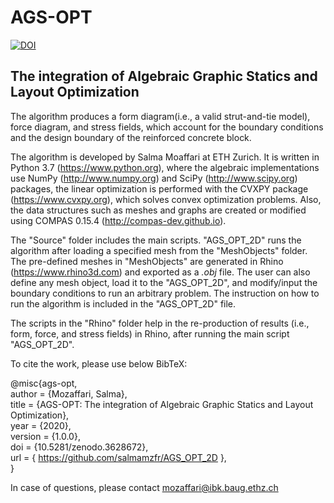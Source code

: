 # AGS-OPT
<a href="https://zenodo.org/badge/latestdoi/235868917"><img src="https://zenodo.org/badge/235868917.svg" alt="DOI"></a>

## The integration of Algebraic Graphic Statics and Layout Optimization

The algorithm produces a form diagram(i.e., a valid strut-and-tie model), force diagram, and stress fields, which account for the boundary conditions and the design boundary of the reinforced concrete block.

The algorithm is developed by Salma Moaffari at ETH Zurich. It is written in Python 3.7 (https://www.python.org), where the algebraic implementations use NumPy (http://www.numpy.org) and SciPy (http://www.scipy.org) packages, the linear optimization is performed with the CVXPY package (https://www.cvxpy.org), which solves convex optimization problems. Also, the data structures such as meshes and graphs are created or modified using COMPAS 0.15.4 (http://compas-dev.github.io).

The "Source" folder includes the main scripts. "AGS_OPT_2D" runs the algorithm after loading a specified mesh from the "MeshObjects" folder. The pre-defined meshes in "MeshObjects" are generated in Rhino (https://www.rhino3d.com) and exported as a *.obj* file. The user can also define any mesh object, load it to the "AGS_OPT_2D", and modify/input the boundary conditions to run an arbitrary problem. The instruction on how to run the algorithm is included in the "AGS_OPT_2D" file. 

The scripts in the "Rhino" folder help in the re-production of results (i.e., form, force, and stress fields) in Rhino, after running the main script "AGS_OPT_2D". 

To cite the work, please use below BibTeX:

@misc{ags-opt,<br/>
  author = {Mozaffari, Salma},<br/>
  title = {AGS-OPT: The integration of Algebraic Graphic Statics and Layout Optimization},<br/>
  year = {2020},<br/>
  version = {1.0.0},<br/>
  doi = {10.5281/zenodo.3628672},<br/>
  url = { https://github.com/salmamzfr/AGS_OPT_2D },<br/>
}

In case of questions, please contact mozaffari@ibk.baug.ethz.ch
